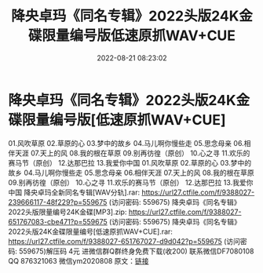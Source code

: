 ﻿---
title: 降央卓玛《同名专辑》2022头版24K金碟限量编号版低速原抓WAV+CUE
date: 2022-08-21 08:23:02
categories: 新碟专辑、稀有等精品
tags: 华语中文
---
# 降央卓玛《同名专辑》2022头版24K金碟限量编号版[低速原抓WAV+CUE]

01.风吹草原
02.草原的心
03.梦中的故乡
04.马儿啊你慢些走
05.思念母亲
06.相伴天涯
07.天上的风
08.我的根在草原
09.别再彷徨（原创）
10.心之寻
11.欢乐的赛马节（原创）
12.达那巴拉
13.我爱你中国
01.风吹草原
02.草原的心
03.梦中的故乡
04.马儿啊你慢些走
05.思念母亲
06.相伴天涯
07.天上的风
08.我的根在草原
09.别再彷徨（原创）
10.心之寻
11.欢乐的赛马节（原创）
12.达那巴拉
13.我爱你中国
降央卓玛全新同名专辑[WAV分轨].rar: https://url27.ctfile.com/f/9388027-239666117-48f229?p=559675
(访问密码: 559675)
降央卓玛《同名专辑》2022头版限量编号24K金碟[MP3].zip: https://url27.ctfile.com/f/9388027-651767083-cbe471?p=559675
(访问密码: 559675)
降央卓玛《同名专辑》2022头版24K金碟限量编号[低速原抓WAV+CUE].rar: https://url27.ctfile.com/f/9388027-651767027-d9d042?p=559675
(访问密码: 559675)解压码 4元
进微信群Q群终身免费下载(收200)
联系微信DF7080108 QQ 876321063
微信ym2020808
原文：[链接](https://blog.sina.com.cn/s/blog_1647c7e7601030yz8.html)